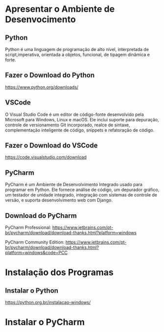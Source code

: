 # Apresentar o Ambiente de Desenvocimento 

## Python 

Python é uma linguagem de programação de alto nível, interpretada de script,imperativa, orientada a objetos, funcional, de tipagem dinâmica e forte.

## Fazer o Download do Python 

https://www.python.org/downloads/


## VSCode

O Visual Studio Code é um editor de código-fonte desenvolvido pela Microsoft para Windows, Linux e macOS. Ele inclui suporte para depuração, controle de versionamento Git incorporado, realce de sintaxe, complementação inteligente de código, snippets e refatoração de código.

## Fazer o Download do VSCode    

https://code.visualstudio.com/download

## PyCharm

PyCharm é um Ambiente de Desenvolvimento Integrado usado para programar em Python. Ele fornece análise de código, um depurador gráfico, um testador de unidade integrado, integração com sistemas de controle de versão, e suporta desenvolvimento web com Django.

## Download do PyCharm

PyCharm Professional: https://www.jetbrains.com/pt-br/pycharm/download/download-thanks.html?platform=windows

PyCharm Community Edition: https://www.jetbrains.com/pt-br/pycharm/download/download-thanks.html?platform=windows&code=PCC


# Instalação dos Programas

## Instalar o Python 

https://python.org.br/instalacao-windows/


# Instalar o PyCharm